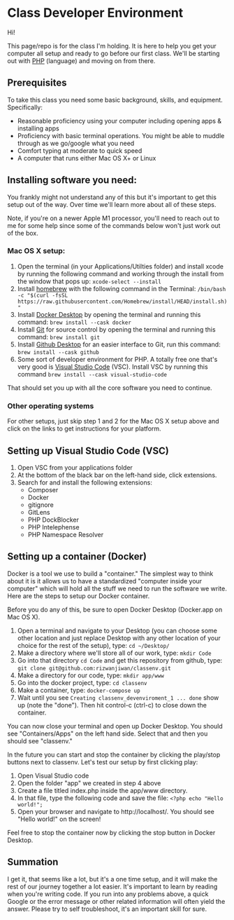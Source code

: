 # Class Developer Environment
Hi!

This page/repo is for the class I'm holding. It is here to help you get your computer all setup and ready to go before our first class. We'll be starting out with [PHP](https://www.php.net) (language) and moving on from there.

## Prerequisites
To take this class you need some basic background, skills, and equipment. Specifically:
- Reasonable proficiency using your computer including opening apps & installing apps
- Proficiency with basic terminal operations. You might be able to muddle through as we go/google what you need
- Comfort typing at moderate to quick speed
- A computer that runs either Mac OS X+ or Linux

## Installing software you need:
You frankly might not understand any of this but it's important to get this setup out of the way. Over time we'll learn more about all of these steps.

Note, if you're on a newer Apple M1 processor, you'll need to reach out to me for some help since some of the commands below won't just work out of the box.
### Mac OS X setup: 
1. Open the terminal (in your Applications/Utilties folder) and install xcode by running the following command and working through the install from the window that pops up: `xcode-select --install`
2. Install [homebrew](https://brew.sh) with the following command in the Terminal: `/bin/bash -c "$(curl -fsSL https://raw.githubusercontent.com/Homebrew/install/HEAD/install.sh)"`
2. Install [Docker Desktop](https://www.docker.com/products/docker-desktop) by opening the terminal and running this command: `brew install --cask docker`
3. Install [Git](https://git-scm.com/downloads) for source control by opening the terminal and running this command: `brew install git`
4. Install [Github Desktop](https://desktop.github.com) for an easier interface to Git, run this command: `brew install --cask github`
5. Some sort of developer environment for PHP. A totally free one that's very good is [Visual Studio Code](https://code.visualstudio.com) (VSC). Install VSC by running this command `brew install --cask visual-studio-code`

That should set you up with all the core software you need to continue.

### Other operating systems

For other setups, just skip step 1 and 2 for the Mac OS X setup above and click on the links to get instructions for your platform.

## Setting up Visual Studio Code (VSC)
1. Open VSC from your applications folder
2. At the bottom of the black bar on the left-hand side, click extensions.
3. Search for and install the following extensions: 
   - Composer
   - Docker
   - gitignore
   - GitLens
   - PHP DockBlocker
   - PHP Intelephense
   - PHP Namespace Resolver 

## Setting up a container (Docker)

Docker is a tool we use to build a "container." The simplest way to think about it is it allows us to have a standardized "computer inside your computer" which will hold all the stuff we need to run the software we write. Here are the steps to setup our Docker container.

Before you do any of this, be sure to open Docker Desktop (Docker.app on Mac OS X).

1. Open a terminal and navigate to your Desktop (you can choose some other location and just replace Desktop with any other location of your choice for the rest of the setup), type: `cd ~/Desktop/`
2. Make a directory where we'll store all of our work, type: `mkdir Code`
3. Go into that directory `cd Code` and get this repository from github, type: `git clone git@github.com:rizwanjiwan/classenv.git`
4. Make a directory for our code, type: `mkdir app/www`
5. Go into the docker project, type: `cd classenv`
6. Make a container, type: `docker-compose up`
7. Wait until you see `Creating classenv_devenviroment_1 ... done` show up (note the "done"). Then hit control-c (ctrl-c) to close down the container.

You can now close your terminal and open up Docker Desktop. You should see "Containers/Apps" on the left hand side. Select that and then you should see "classenv." 

In the future you can start and stop the container by clicking the play/stop buttons next to classenv. Let's test our setup by first clicking play:
1. Open Visual Studio code
2. Open the folder "app" we created in step 4 above
3. Create a file titled index.php inside the app/www directory.
4. In that file, type the following code and save the file:
``<?php
   echo "Hello world!";``
5. Open your browser and navigate to http://localhost/. You should see "Hello world!" on the screen!

Feel free to stop the container now by clicking the stop button in Docker Desktop. 

## Summation
I get it, that seems like a lot, but it's a one time setup, and it will make the rest of our journey together a lot easier. It's important to learn by reading when you're writing code. If you run into any problems above, a quick Google or the error message or other related information will often yield the answer. Please try to self troubleshoot, it's an important skill for sure.
